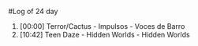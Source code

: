 #Log of 24 day

1. [00:00] Terror/Cactus - Impulsos - Voces de Barro
1. [10:42] Teen Daze - Hidden Worlds - Hidden Worlds
